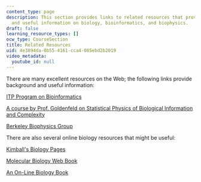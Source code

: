 ```yaml
---
content_type: page
description: This section provides links to related resources that provide background
  and useful information on biology, bioinformatics, and biophysics.
draft: false
learning_resource_types: []
ocw_type: CourseSection
title: Related Resources
uid: 4e3894da-0b55-4161-cca4-085ebd2b2019
video_metadata:
  youtube_id: null
---
```

There are many excellent resources on the Web; the following links provide background and useful information:

[ITP Program on Bioinformatics](http://www.bic.kyoto-u.ac.jp/itp/)

[A course by Prof. Goldenfeld on Statistical Physics of Biological Information and Complexity](http://guava.physics.uiuc.edu/~nigel/courses/598BIO/)

[Berkeley Biophysics Group](http://biophysics.berkeley.edu/)

There are also several online biology resources that might be useful:

[Kimball's Biology Pages](https://www.biology-pages.info/)

[Molecular Biology Web Book](http://www.web-books.com/MoBio/)

[An On-Line Biology Book](http://www2.estrellamountain.edu/faculty/farabee/biobk/biobooktoc.html)